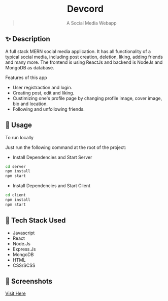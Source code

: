 <h1 align="center">Devcord</h1>

> <p align="center">A Social Media Webapp<p>

## ✨ Description

A full stack MERN social media application. It has all functionality of a typical social media, including post creation, deletion, liking, adding friends and many more. The frontend is using ReactJs and backend is NodeJs and MongoDB as database.

Features of this app

- User registraction and login.
- Creating post, edit and liking.
- Custimizing one's profile page by changing profile image, cover image, bio and location.
- Following and unfollowing friends.

## 🚀 Usage

To run locally

Just run the following command at the root of the project:

- Install Dependencies and Start Server

```sh
cd server
npm install
npm start
```

- Install Dependencies and Start Client

```sh
cd client
npm install
npm start
```

## 🔨 Tech Stack Used

- Javascript
- React
- Node.Js
- Express.Js
- MongoDB
- HTML
- CSS/SCSS

## 📱 Screenshots

[Visit Here](https://risav-sarkar.github.io/projects/devcord.html)
